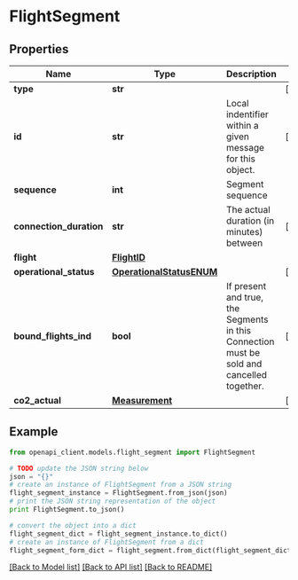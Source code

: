 # FlightSegment


## Properties
Name | Type | Description | Notes
------------ | ------------- | ------------- | -------------
**type** | **str** |  | [optional] 
**id** | **str** | Local indentifier within a given message for this object. | [optional] 
**sequence** | **int** | Segment sequence | 
**connection_duration** | **str** | The actual duration (in minutes) between | [optional] 
**flight** | [**FlightID**](FlightID.md) |  | 
**operational_status** | [**OperationalStatusENUM**](OperationalStatusENUM.md) |  | [optional] 
**bound_flights_ind** | **bool** | If present and true, the Segments in this Connection must be sold and cancelled together. | [optional] 
**co2_actual** | [**Measurement**](Measurement.md) |  | [optional] 

## Example

```python
from openapi_client.models.flight_segment import FlightSegment

# TODO update the JSON string below
json = "{}"
# create an instance of FlightSegment from a JSON string
flight_segment_instance = FlightSegment.from_json(json)
# print the JSON string representation of the object
print FlightSegment.to_json()

# convert the object into a dict
flight_segment_dict = flight_segment_instance.to_dict()
# create an instance of FlightSegment from a dict
flight_segment_form_dict = flight_segment.from_dict(flight_segment_dict)
```
[[Back to Model list]](../README.md#documentation-for-models) [[Back to API list]](../README.md#documentation-for-api-endpoints) [[Back to README]](../README.md)


